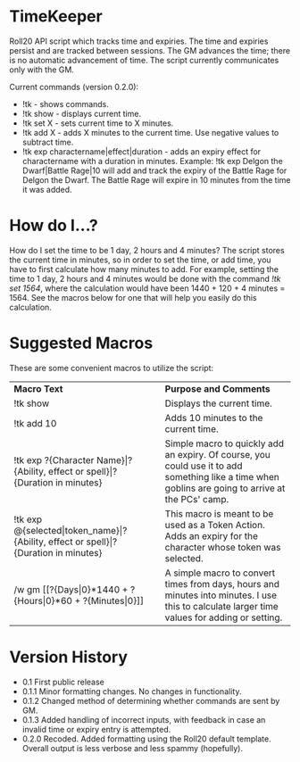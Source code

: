 # TimeKeeper
Roll20 API script which tracks time and expiries. The time and expiries persist and are tracked between sessions. The GM advances the time; there is no automatic advancement of time. The script currently communicates only with the GM.

Current commands (version 0.2.0):
<ul>
  <li>!tk - shows commands.</li>
  <li>!tk show - displays current time.</li>
  <li>!tk set X - sets current time to X minutes.</li>
  <li>!tk add X - adds X minutes to the current time. Use negative values to subtract time.</li>
  <li>!tk exp charactername|effect|duration - adds an expiry effect for charactername with a duration in minutes. Example: !tk exp Delgon the Dwarf|Battle Rage|10 will add and track the expiry of the Battle Rage for Delgon the Dwarf. The Battle Rage will expire in 10 minutes from the time it was added.</li>
</ul>

# How do I...?
How do I set the time to be 1 day, 2 hours and 4 minutes? The script stores the current time in minutes, so in order to set the time, or add time, you have to first calculate how many minutes to add. For example, setting the time to 1 day, 2 hours and 4 minutes would be done with the command <i>!tk set 1564</i>, where the calculation would have been 1440 + 120 + 4 minutes = 1564. See the macros below for one that will help you easily do this calculation.

# Suggested Macros
These are some convenient macros to utilize the script:
<table>
  <tr>
    <td><b>Macro Text</b></td><td><b>Purpose and Comments</b></td>
  </tr>
  <tr>
    <td>!tk show</td><td>Displays the current time.</td>
  </tr>
  <tr>
    <td>!tk add 10</td><td>Adds 10 minutes to the current time.</td>
  </tr>
  <tr>
    <td>!tk exp ?{Character Name}|?{Ability, effect or spell}|?{Duration in minutes}</td><td>Simple macro to quickly add an expiry. Of course, you could use it to add something like a time when goblins are going to arrive at the PCs' camp.</td>
  </tr>
  <tr>
    <td>!tk exp @{selected|token_name}|?{Ability, effect or spell}|?{Duration in minutes}</td><td>This macro is meant to be used as a Token Action. Adds an expiry for the character whose token was selected.</td>
  </tr>
  <tr>
    <td>/w gm [[?{Days|0}*1440 + ?{Hours|0}*60 + ?{Minutes|0}]]</td><td>A simple macro to convert times from days, hours and minutes into minutes. I use this to calculate larger time values for adding or setting.</td>
  </tr>
  </table>
  
# Version History
<ul>
  <li>0.1 First public release</li>
  <li>0.1.1 Minor formatting changes. No changes in functionality.</li>
  <li>0.1.2 Changed method of determining whether commands are sent by GM.</li>
  <li>0.1.3 Added handling of incorrect inputs, with feedback in case an invalid time or expiry entry is attempted.</li>
  <li>0.2.0 Recoded. Added formatting using the Roll20 default template. Overall output is less verbose and less spammy (hopefully).</li>
</ul>
  
